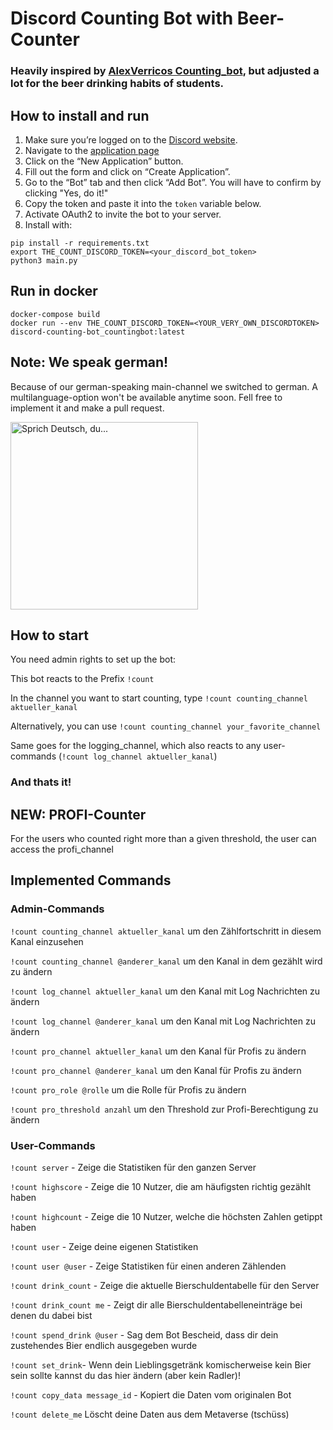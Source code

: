 # Discord Counting Bot with Beer-Counter
### Heavily inspired by [AlexVerricos Counting_bot](https://github.com/AlexVerrico/Discord-Counting-Bot), but adjusted a lot for the beer drinking habits of students.

## How to install and run
1. Make sure you’re logged on to the [Discord website](https://discord.com/).
2. Navigate to the [application page](https://discordapp.com/developers/applications/)
3. Click on the “New Application” button.
4. Fill out the form and click on “Create Application”.
5. Go to the “Bot” tab and then click “Add Bot”. You will have to confirm by clicking "Yes, do it!"
6. Copy the token and paste it into the `token` variable below.
7. Activate OAuth2 to invite the bot to your server.
8. Install with:
```	
pip install -r requirements.txt
export THE_COUNT_DISCORD_TOKEN=<your_discord_bot_token>
python3 main.py
```
## Run in docker
```	
docker-compose build
docker run --env THE_COUNT_DISCORD_TOKEN=<YOUR_VERY_OWN_DISCORDTOKEN> discord-counting-bot_countingbot:latest
```

## Note: We speak german!
Because of our german-speaking main-channel we switched to german. A multilanguage-option won't be available anytime soon. Fell free to implement it and make a pull request.

<img alt="Sprich Deutsch, du..." src="https://img.ifunny.co/images/e8b909c4e2fb3d2681465d7eaebb9c76ed686fb49bca693ed6e111dd9112663a_1.jpg" height="300" >

## How to start
You need admin rights to set up the bot:

This bot reacts to the Prefix `!count`

In the channel you want to start counting, type `!count counting_channel aktueller_kanal`

Alternatively, you can use `!count counting_channel your_favorite_channel`

Same goes for the logging_channel, which also reacts to any user-commands (`!count log_channel aktueller_kanal`)

### And thats it!

## NEW: PROFI-Counter
For the users who counted right more than a given threshold, the user can access the profi_channel


## Implemented Commands
### Admin-Commands
`!count counting_channel aktueller_kanal` um den Zählfortschritt in diesem Kanal einzusehen

`!count counting_channel @anderer_kanal` um den Kanal in dem gezählt wird zu ändern

`!count log_channel aktueller_kanal` um den Kanal mit Log Nachrichten zu ändern

`!count log_channel @anderer_kanal` um den Kanal mit Log Nachrichten zu ändern

`!count pro_channel aktueller_kanal` um den Kanal für Profis zu ändern

`!count pro_channel @anderer_kanal` um den Kanal für Profis zu ändern

`!count pro_role @rolle` um die Rolle für Profis zu ändern

`!count pro_threshold anzahl` um den Threshold zur Profi-Berechtigung zu ändern 

### User-Commands
`!count server` - Zeige die Statistiken für den ganzen Server

`!count highscore` - Zeige die 10 Nutzer, die am häufigsten richtig gezählt haben

`!count highcount` - Zeige die 10 Nutzer, welche die höchsten Zahlen getippt haben

`!count user` - Zeige deine eigenen Statistiken

`!count user @user` - Zeige Statistiken für einen anderen Zählenden

`!count drink_count` - Zeige die aktuelle Bierschuldentabelle für den Server

`!count drink_count me` - Zeigt dir alle Bierschuldentabelleneinträge bei denen du dabei bist

`!count spend_drink @user` - Sag dem Bot Bescheid, dass dir dein zustehendes Bier endlich ausgegeben wurde

`!count set_drink`- Wenn dein Lieblingsgetränk komischerweise kein Bier sein sollte kannst du das hier ändern (aber kein Radler)!

`!count copy_data message_id` - Kopiert die Daten vom originalen Bot

`!count delete_me` Löscht deine Daten aus dem Metaverse (tschüss)
